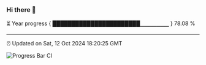 ### Hi there 👋

⏳ Year progress { ███████████████████████▁▁▁▁▁▁▁ } 78.08 %

---

⏰ Updated on Sat, 12 Oct 2024 18:20:25 GMT

![Progress Bar CI](https://github.com/liununu/liununu/workflows/Progress%20Bar%20CI/badge.svg)
